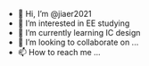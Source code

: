 - 👋 Hi, I’m @jiaer2021
- 👀 I’m interested in EE studying
- 🌱 I’m currently learning IC design
- 💞️ I’m looking to collaborate on ...
- 📫 How to reach me ...

<!---
jiaer2021/jiaer2021 is a ✨ special ✨ repository because its `README.md` (this file) appears on your GitHub profile.
You can click the Preview link to take a look at your changes.
--->
